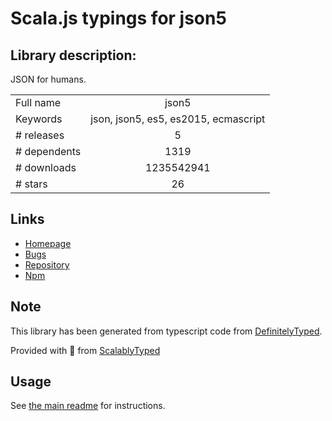 
# Scala.js typings for json5


## Library description:
JSON for humans.

|                    |                 |
| ------------------ | :-------------: |
| Full name          | json5 |
| Keywords           | json, json5, es5, es2015, ecmascript |
| # releases         | 5 |
| # dependents       | 1319 |
| # downloads        | 1235542941 |
| # stars            | 26 |

## Links
- [Homepage](http://json5.org/)
- [Bugs](https://github.com/json5/json5/issues)
- [Repository](https://github.com/json5/json5)
- [Npm](https://www.npmjs.com/package/json5)
    


## Note
This library has been generated from typescript code from [DefinitelyTyped](https://definitelytyped.org).

Provided with :purple_heart: from [ScalablyTyped](https://github.com/oyvindberg/ScalablyTyped)

## Usage
See [the main readme](../../readme.md) for instructions.


